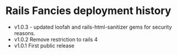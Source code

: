 # Rails Fancies deployment history
* v1.0.3 - updated loofah and rails-html-sanitizer gems for security reasons.
* v1.0.2
	Remove restriction to rails 4
* v1.0.1
	First public release

